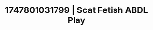 ---
categories:
- Natural curves
- Face fucking
- Choking kink
- Modesty
- Cheerleader roleplay
image: /assets/images/1747801031799.jpg
layout: post
seo:
  description: Featured content with high-quality Scat Fetish, ABDL Play. HD images
    available.
  keywords: Scat Fetish, ABDL Play
  og_image: /assets/images/1747801031799.jpg
  schema_type: VisualArtwork
tags:
- '#1747801031799'
- Scat Fetish
- ABDL Play
title: 1747801031799 | Scat Fetish ABDL Play
---